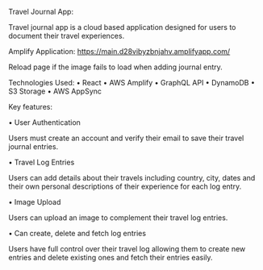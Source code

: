 Travel Journal App:

Travel journal app is a cloud based application designed for users to document their travel experiences. 

Amplify Application: https://main.d28vibyzbnjahv.amplifyapp.com/

Reload page if the image fails to load when adding journal entry.

Technologies Used: 
• React
• AWS Amplify 
• GraphQL API
• DynamoDB 
• S3 Storage
• AWS AppSync

Key features:

• User Authentication

Users must create an account and verify their email to save their travel journal entries.

• Travel Log Entries 

Users can add details about their travels including country, city, dates and their own personal descriptions of their experience for each log entry.


• Image Upload 

Users can upload an image to complement their travel log entries.

• Can create, delete and fetch log entries 

Users have full control over their travel log allowing them to create new entries and delete existing ones and fetch their entries easily.





